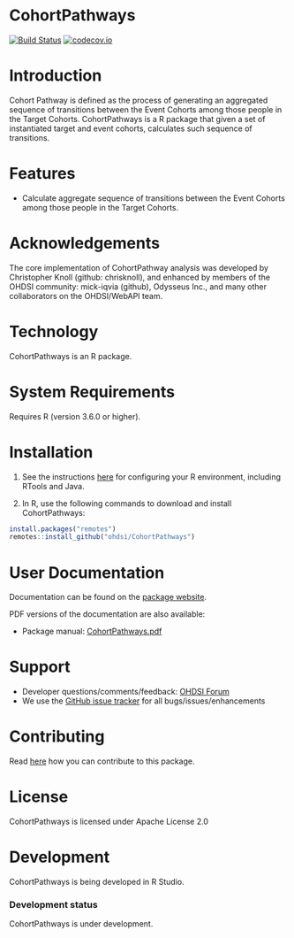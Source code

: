 CohortPathways
================


[![Build Status](https://github.com/OHDSI/CohortPathways/workflows/R-CMD-check/badge.svg)](https://github.com/OHDSI/CohortPathways/actions?query=workflow%3AR-CMD-check)
[![codecov.io](https://codecov.io/github/OHDSI/CohortPathways/coverage.svg?branch=main)](https://codecov.io/github/OHDSI/CohortPathways?branch=main)

Introduction
============

Cohort Pathway is defined as the process of generating an aggregated sequence of transitions between the Event Cohorts among those people in the Target Cohorts. CohortPathways is a R package that given a set of instantiated target and event cohorts, calculates such sequence of transitions.

Features
========
- Calculate aggregate sequence of transitions between the Event Cohorts among those people in the Target Cohorts.

Acknowledgements
============

The core implementation of CohortPathway analysis was developed by Christopher Knoll (github: chrisknoll), and enhanced by members of the OHDSI community: mick-iqvia (github), Odysseus Inc., and many other collaborators on the OHDSI/WebAPI team.


Technology
============
CohortPathways is an R package.

System Requirements
============
Requires R (version 3.6.0 or higher). 

Installation
=============
1. See the instructions [here](https://ohdsi.github.io/Hades/rSetup.html) for configuring your R environment, including RTools and Java.

2. In R, use the following commands to download and install CohortPathways:

  ```r
  install.packages("remotes")
  remotes::install_github("ohdsi/CohortPathways")
  ```

User Documentation
==================
Documentation can be found on the [package website](https://github.com/OHDSI/CohortPathways).

PDF versions of the documentation are also available:
* Package manual: [CohortPathways.pdf](https://raw.githubusercontent.com/OHDSI/CohortPathways/main/extras/CohortPathways.pdf)

Support
=======
* Developer questions/comments/feedback: <a href="http://forums.ohdsi.org/c/developers">OHDSI Forum</a>
* We use the <a href="https://github.com/OHDSI/CohortPathways/issues">GitHub issue tracker</a> for all bugs/issues/enhancements

Contributing
============
Read [here](https://ohdsi.github.io/Hades/contribute.html) how you can contribute to this package.

License
=======
CohortPathways is licensed under Apache License 2.0

Development
===========
CohortPathways is being developed in R Studio.

### Development status

CohortPathways is under development.
